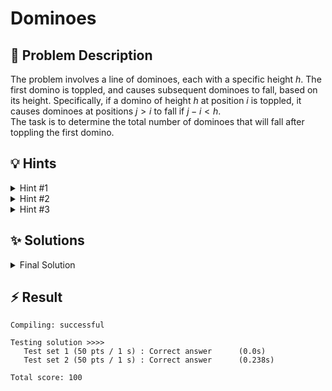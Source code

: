# Dominoes

## 📝 Problem Description

The problem involves a line of dominoes, each with a specific height $h$. The first domino is toppled, and causes subsequent dominoes to fall, based on its height. Specifically, if a domino of height $h$ at position $i$ is toppled, it causes dominoes at positions $j > i$ to fall if $j - i < h$. <br />
The task is to determine the total number of dominoes that will fall after toppling the first domino.

## 💡 Hints

<details><summary>Hint #1</summary>

Consider the height of the first domino. How many dominoes *could* potentially fall as a direct result of toppling it?

</details>

<details><summary>Hint #2</summary>

Think about how the amount of dominoes that *could* fall changes as you move along the line of dominoes. What is the effect of the height of each domino on how many subsequent dominoes can be toppled?

</details>

<details><summary>Hint #3</summary>

The key idea is to maintain a variable that stores how many more dominoes can fall. It starts out based on the height of the first domino, as it is the one that is initially toppled. At each domino, we need to check if the current domino is able to topple more dominoes than we can currently topple. If yes we need to update our variable accordingly.

</details>

## ✨ Solutions

<details><summary>Final Solution</summary>

The problem asks us to determine the number of dominoes that fall when the first domino is toppled. The **core idea** is to simulate the toppling process, iterating over the dominoes and keeping track of the remaining amount of dominoes that can be toppled. As soon as we reach a point where no more dominoes can fall, we stop the iteration and output the count of fallen dominoes.

For this we utilize two variables:
1. `n_can_fall`: This variable keeps track of **how many more dominoes can be toppled**. 
2. `n_fallen`: This variable counts **how many dominoes have fallen so far** and is used to iterate over the dominoes.

The **main part** of the solution is to figure out how `n_can_fall` changes as we iterate through the dominoes. <br />
Initially, it is set to the height of the first domino minus one (`dominoes[0] - 1`), since a height of $h$ means that we can make the next $h-1$ dominoes fall (see [Problem Description](#problem-description)). <br />
At each subsequent domino `i`, we need to check if it allows us to topple more dominoes than we currently can. This is the case if the height of the current domino is greater than the current `n_can_fall`.  <br />
Therefore, we update `n_can_fall` to be the maximum of the current domino's height and the current `n_can_fall`. As in the beginning, we need to subtract one from the height of the current domino to account for the domino itself.

Finally, we output the value of `n_fallen`, which represents the total number of dominoes that fell.

**Code**
```c++
#include<iostream>
#include<vector>

int main() {
  std::ios_base::sync_with_stdio(false);
  int n_tests; std::cin >> n_tests;
  
  while(n_tests--) {
    // ===== READ INPUT =====
    int n_dominoes; std::cin >> n_dominoes;
    
    std::vector<int> dominos(n_dominoes);
    for (int i = 0; i < n_dominoes; i++) {
      std::cin >> dominos[i];
    }
    
    // ===== SOLVE =====
    int n_can_fall = dominos[0] - 1;  // Keep track of how many more dominoes can fall
    int n_fallen;                     // Count how many dominoes have fallen
    
    for (n_fallen = 1; n_fallen < n_dominoes; n_fallen++) {
      if (n_can_fall <= 0) break;     // Stop if no more dominoes can fall

      // Check if the new domino allows us to topple more dominoes
      n_can_fall = std::max(dominos[n_fallen] - 1, n_can_fall - 1);
    }

    std::cout << n_fallen << std::endl;
  }
}
```
</details>

## ⚡ Result

```plaintext
Compiling: successful

Testing solution >>>>
   Test set 1 (50 pts / 1 s) : Correct answer      (0.0s)
   Test set 2 (50 pts / 1 s) : Correct answer      (0.238s)

Total score: 100
```